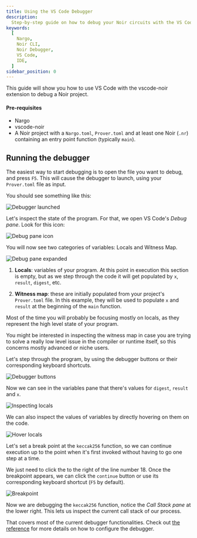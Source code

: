 ```yaml
---
title: Using the VS Code Debugger
description:
  Step-by-step guide on how to debug your Noir circuits with the VS Code Debugger configuration and features.
keywords:
  [
    Nargo,
    Noir CLI,
    Noir Debugger,
    VS Code,
    IDE,
  ]
sidebar_position: 0
---
```


This guide will show you how to use VS Code with the vscode-noir extension to debug a Noir project. 

#### Pre-requisites

- Nargo
- vscode-noir
- A Noir project with a `Nargo.toml`, `Prover.toml` and at least one Noir (`.nr`) containing an entry point function (typically `main`).

## Running the debugger

The easiest way to start debugging is to open the file you want to debug, and press `F5`. This will cause the debugger to launch, using your `Prover.toml` file as input.

You should see something like this:

![Debugger launched](@site/static/img/debugger/1-started.png)

Let's inspect the state of the program. For that, we open VS Code's _Debug pane_. Look for this icon:

![Debug pane icon](@site/static/img/debugger/2-icon.png)

You will now see two categories of variables: Locals and Witness Map.

![Debug pane expanded](@site/static/img/debugger/3-debug-pane.png)

1. **Locals**: variables of your program. At this point in execution this section is empty, but as we step through the code it will get populated by `x`, `result`, `digest`, etc. 

2. **Witness map**: these are initially populated from your project's `Prover.toml` file. In this example, they will be used to populate `x` and `result` at the beginning of the `main` function.

Most of the time you will probably be focusing mostly on locals, as they represent the high level state of your program. 

You might be interested in inspecting the witness map in case you are trying to solve a really low level issue in the compiler or runtime itself, so this concerns mostly advanced or niche users.

Let's step through the program, by using the debugger buttons or their corresponding keyboard shortcuts.

![Debugger buttons](@site/static/img/debugger/4-debugger-buttons.png)

Now we can see in the variables pane that there's values for `digest`, `result` and `x`.

![Inspecting locals](@site/static/img/debugger/5-assert.png)

We can also inspect the values of variables by directly hovering on them on the code.

![Hover locals](@site/static/img/debugger/6-hover.png)

Let's set a break point at the `keccak256` function, so we can continue execution up to the point when it's first invoked without having to go one step at a time. 

We just need to click the to the right of the line number 18. Once the breakpoint appears, we can click the `continue` button or use its corresponding keyboard shortcut (`F5` by default).

![Breakpoint](@site/static/img/debugger/7-break.png)

Now we are debugging the `keccak256` function, notice the _Call Stack pane_ at the lower right. This lets us inspect the current call stack of our process.

That covers most of the current debugger functionalities. Check out [the reference](../../reference/debugger/debugger_vscode.md) for more details on how to configure the debugger.
